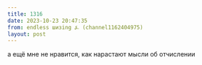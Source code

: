 ```yaml
---
title: 1316
date: 2023-10-23 20:47:35
from: endless шизing ⍼ (channel1162404975)
layout: post
---
```


а ещё мне не нравится, как нарастают мысли об отчислении
